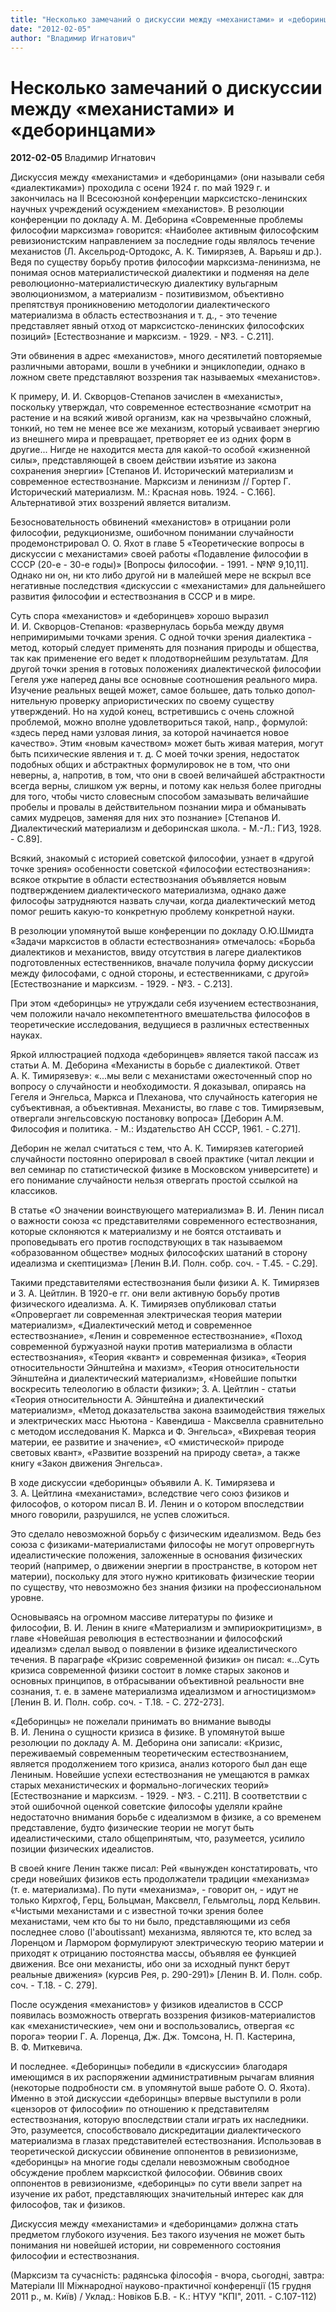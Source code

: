 ```yaml
---
title: "Несколько замечаний о дискуссии между «механистами» и «деборинцами»"
date: "2012-02-05"
author: "Владимир Игнатович"
---
```


# Несколько замечаний о дискуссии между «механистами» и «деборинцами»

**2012-02-05** Владимир Игнатович

Дискуссия между «механистами» и «деборинцами» (они называли себя «диалектиками») проходила с осени 1924 г. по май 1929 г. и закончилась на II Всесоюзной конференции марксистско-ленинских научных учреждений осуждением «механистов». В резолюции конференции по докладу А. М. Деборина «Современные проблемы философии марксизма» говорится: «Наиболее активным философским ревизионистским направлением за последние годы являлось течение механистов (Л. Аксельрод-Ортодокс, А. К. Тимирязев, А. Варьяш и др.). Ведя по существу борьбу против философии марксизма-ленинизма, не понимая основ материалистической диалектики и подменяя на деле революционно-материалистическую диалектику вульгарным эволюционизмом, а материализм - позитивизмом, объективно препятствуя проникновению методологии диалектического материализма в область естествознания и т. д., - это течение представляет явный отход от марксистско-ленинских философских позиций» [Естествознание и марксизм. - 1929. - №3. - С.211].

Эти обвинения в адрес «механистов», много десятилетий повторяемые различными авторами, вошли в учебники и энциклопедии, однако в ложном свете представляют воззрения так называемых «механистов».

К примеру, И. И. Скворцов-Степанов зачислен в «механисты», поскольку утверждал, что современное естествознание «смотрит на растение и на всякий живой организм, как на чрезвычайно сложный, тонкий, но тем не менее все же механизм, который усваивает энергию из внешнего мира и превращает, претворяет ее из одних форм в другие... Нигде не находится места для какой-то особой «жизнен­ной силы», представляющей в своем действии изъятие из зако­на сохранения энергии» [Степанов И. Исторический материализм и современное естествознание. Марксизм и ленинизм // Гортер Г. Исторический материализм. М.: Красная новь. 1924. - С.166]. Альтернативой этих воззрений является витализм.

Безосновательность обвинений «механистов» в отрицании роли философии, редукционизме, ошибочном понимании случайности продемонстрировал О. О. Яхот в главе 5 «Теоретические вопросы в дискуссии с механистами» своей работы «Подавление философии в СССР (20-е - 30-е годы)» [Вопросы философии. - 1991. - №№ 9,10,11]. Однако ни он, ни кто либо другой ни в малейшей мере не вскрыл все негативные последствия «дискуссии с «механистами» для дальнейшего развития философии и естествознания в СССР и в мире.

Суть спора «механистов» и «деборинцев» хорошо выразил И. И. Скворцов-Степанов: «развернулась борьба между двумя непримири­мыми точками зрения. С одной точки зрения диалектика - метод, который следует применять для познания природы и общества, так как применение его ведет к плодотворней­шим результатам. Для другой точки зрения в готовых по­ложениях диалектической философии Гегеля уже наперед даны все основные соотношения реального мира. Изучение реальных вещей может, самое большее, дать только допол­нительную проверку априористических по своему существу утверждений. Но на худой конец, встретившись с очень сложной проблемой, можно вполне удовлетвориться такой, напр., формулой: «здесь перед нами узловая линия, за которой начинается новое качество». Этим «новым каче­ством» может быть живая материя, могут быть психические явления и т. д. С моей точки зрения, недостаток подобных общих и абстрактных формулировок не в том, что они неверны, а, напротив, в том, что они в своей величайшей абстрактности всегда верны, слишком уж верны, и потому как нельзя более пригодны для того, чтобы чисто словесным способом зама­зывать величайшие пробелы и провалы в действительном познании мира и обманывать самих мудрецов, заменяя для них это познание» [Степанов И. Диалектический материализм и деборинская школа. - М.-Л.: ГИЗ, 1928. - С.89].

Всякий, знакомый с историей советской философии, узнает в «другой точке зрения» особенности советской «философии естествознания»: всякое открытие в области естествознания объявляется новым подтверждением диалектического материализма, однако даже философы затрудняются назвать случаи, когда диалектический метод помог решить какую-то конкретную проблему конкретной науки.

В­­ резолюции упомянутой выше конференции по докладу О.Ю.Шмидта «Задачи марксистов в области естествознания» отмечалось: «Борьба диалектиков и механистов, ввиду отсутствия в лагере диалектиков подготовленных естественников, вначале получила форму дискуссии между философами, с одной стороны, и естественниками, с другой» [Естествознание и марксизм. - 1929. - №3. - С.213].

При этом «деборинцы» не утруждали себя изучением естествознания, чем положили начало некомпетентного вмешательства философов в теоретические исследования, ведущиеся в различных естественных науках.

Яркой иллюстрацией подхода «деборинцев» является такой пассаж из статьи А. М. Деборина «Механисты в борьбе с диалектикой. Ответ А. К. Тимирязеву»: «...мы вели с механистами ожесточенный спор но вопросу о случайности и необходимости. Я доказывал, опираясь на Гегеля и Энгельса, Маркса и Плеханова, что случайность категория не субъективная, а объективная. Механисты, во главе с тов. Тимирязевым, отвергали энгельсовскую постановку вопроса» [Деборин А.М. Философия и политика. - М.: Издательство АН СССР, 1961. - С.271].

Деборин не желал считаться с тем, что А. К. Тимирязев категорией случайности постоянно оперировал в своей практике (читал лекции и вел семинар по статистической физике в Московском университете) и его понимание случайности нельзя отвергать простой ссылкой на классиков.

В статье «О значении воинствующего материализма» В. И. Ленин писал о важности союза «с представителями современного естествознания, которые склоняются к материализму и не боятся отстаивать и проповедывать его против господствующих в так называемом «образованном обществе» модных философских шатаний в сторону идеализма и скептицизма» [Ленин В.И. Полн. собр. соч. - Т.45. - С.29].

Такими представителями естествознания были физики А. К. Тимирязев и З. А. Цейтлин. В 1920-е гг. они вели активную борьбу против физического идеализма. А. К. Тимирязев опубликовал статьи «Опровергает ли современная электрическая теория материи материализм», «Диалектический метод и современное естествознание», «Ленин и современное естествознание», «Поход современной буржуазной науки против материализма в области естествознания», «Теория «квант» и современная физика», «Теория относительности Эйнштейна и махизм», «Теория относительности Эйнштейна и диалектический материализм», «Новейшие попытки воскресить телеологию в области физики»; З. А. Цейтлин - статьи «Теория относительности А. Эйнштейна и диалектический материализм», «Метод доказательства закона взаимодействия тяжелых и электрических масс Ньютона - Кавендиша - Максвелла сравнительно с методом исследования К. Маркса и Ф. Энгельса», «Вихревая теория материи, ее развитие и значение», «О «мистической» природе световых квант», «Развитие воззрений на природу света», а также книгу «Закон движения Энгельса».

В ходе дискуссии «деборинцы» объявили А. К. Тимирязева и З. А. Цейтлина «механистами», вследствие чего союз физиков и философов, о котором писал В. И. Ленин и о котором впоследствии много говорили, разрушился, не успев сложиться.

Это сделало невозможной борьбу с физическим идеализмом. Ведь без союза с физиками-материалистами философы не могут опровергнуть идеалистические положения, заложенные в основания физических теорий (например, о движении энергии в пространстве, в котором нет материи), поскольку для этого нужно критиковать физические теории по существу, что невозможно без знания физики на профессиональном уровне.

Основываясь на огромном массиве литературы по физике и философии, В. И. Ленин в книге «Материализм и эмпириокритицизм», в главе «Новейшая революция в естествознании и философский идеализм» сделал вывод о появлении в физике идеалистического течения. В параграфе «Кризис современной физики» он писал: «...Суть кризиса современной физики состоит в ломке старых законов и основных принципов, в отбрасывании объективной реальности вне сознания, т. е. в замене материализма идеализмом и агностицизмом» [Ленин В. И. Полн. собр. соч. - Т.18. - С. 272-273].

«Деборинцы» не пожелали принимать во внимание выводы В. И. Ленина о сущности кризиса в физике. В упомянутой выше резолюции по докладу А. М. Деборина они записали: «Кризис, переживаемый современным теоретическим естествознанием, является продолжением того кризиса, анализ которого был дан еще Лениным. Новейшие успехи естествознания не умещаются в рамках старых механистических и формально-логических теорий» [Естествознание и марксизм. - 1929. - №3. - С.211]. В соответствии с этой ошибочной оценкой советские философы уделяли крайне недостаточно внимания борьбе с идеализмом в физике, а со временем представление, будто физические теории не могут быть идеалистическими, стало общепринятым, что, разумеется, усилило позиции физических идеалистов.

В своей книге Ленин также писал: Рей «вынужден констатировать, что среди новейших физиков есть продолжатели традиции «механизма» (т. е. материализма). По пути «механизма», - говорит он, - идут не только Кирхгоф, Герц, Больцман, Максвелл, Гельмгольц, лорд Кельвин. «Чистыми механистами и с известной точки зрения более механистами, чем кто бы то ни было, представляющими из себя последнее слово (l'aboutissant) механизма, являются те, кто вслед за Лоренцом и Лармором формулируют электрическую теорию материи и приходят к отрицанию постоянства массы, объявляя ее функцией движения. Все они механисты, ибо они за исходный пункт берут реальные движения» (курсив Рея, р. 290-291)» [Ленин В. И. Полн. собр. соч. - Т.18. - С. 279].

После осуждения «механистов» у физиков идеалистов в СССР появилась возможность отвергать воззрения физиков-материалистов как «механистические», чем они и воспользовались, отвергая «с порога» теории Г. А. Лоренца, Дж. Дж. Томсона, Н. П. Кастерина, В. Ф. Миткевича.

И последнее. «Деборинцы» победили в «дискуссии» благодаря имеющимся в их распоряжении административным рычагам влияния (некоторые подробности см. в упомянутой выше работе О. О. Яхота). Именно в этой дискуссии «деборинцы» впервые выступили в роли «цензоров от философии» по отношению к представителям естествознания, которую впоследствии стали играть их наследники. Это, разумеется, способствовало дискредитации диалектического материализма в глазах представителей естествознания. Использовав в теоретической дискуссии обвинение оппонентов в ревизионизме, «деборинцы» на многие годы сделали невозможным свободное обсуждение проблем марксисткой философии. Обвинив своих оппонентов в ревизионизме, «деборинцы» по сути ввели запрет на изучение их работ, представляющих значительный интерес как для философов, так и физиков.

Дискуссия между «механистами» и «деборинцами» должна стать предметом глубокого изучения. Без такого изучения не может быть понимания ни новейшей истории, ни современного состояния философии и естествознания.

(Марксизм та сучасність: радянська філософія - вчора, сьогодні, завтра: Матеріали ІІІ Міжнародної науково-практичної конференції (15 грудня 2011 р., м. Київ) / Уклад.: Новіков Б.В. - К.: НТУУ "КПІ", 2011. - С.107-112)